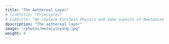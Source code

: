```yaml
---
title: "The Aethereal Layer"
# linkTitle: "Principles"
# subtitle: "We replace Einstein Physics and some aspects of Newtonian Physics"
description: "The aethereal layer"
image: "/photos/meta/yinyang.jpg"
weight: 4
---
```

